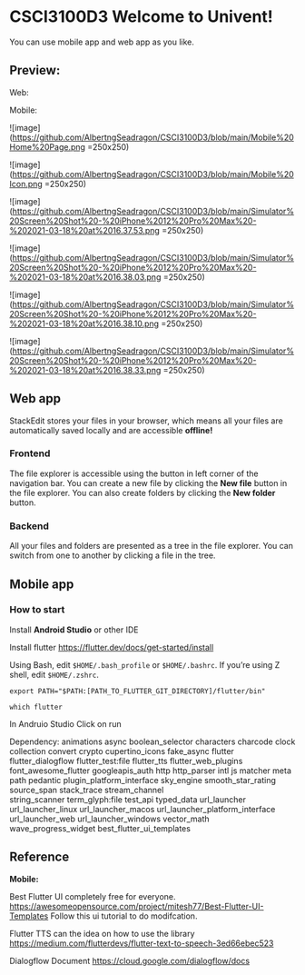 # CSCI3100D3 Welcome to Univent!

You can use mobile app and web app as you like.

## Preview:

Web:

Mobile:

![image](https://github.com/AlbertngSeadragon/CSCI3100D3/blob/main/Mobile%20Home%20Page.png =250x250)

![image](https://github.com/AlbertngSeadragon/CSCI3100D3/blob/main/Mobile%20Icon.png =250x250)

![image](https://github.com/AlbertngSeadragon/CSCI3100D3/blob/main/Simulator%20Screen%20Shot%20-%20iPhone%2012%20Pro%20Max%20-%202021-03-18%20at%2016.37.53.png =250x250)

![image](https://github.com/AlbertngSeadragon/CSCI3100D3/blob/main/Simulator%20Screen%20Shot%20-%20iPhone%2012%20Pro%20Max%20-%202021-03-18%20at%2016.38.03.png =250x250)

![image](https://github.com/AlbertngSeadragon/CSCI3100D3/blob/main/Simulator%20Screen%20Shot%20-%20iPhone%2012%20Pro%20Max%20-%202021-03-18%20at%2016.38.10.png =250x250)

![image](https://github.com/AlbertngSeadragon/CSCI3100D3/blob/main/Simulator%20Screen%20Shot%20-%20iPhone%2012%20Pro%20Max%20-%202021-03-18%20at%2016.38.33.png =250x250)

## Web app

StackEdit stores your files in your browser, which means all your files are automatically saved locally and are accessible **offline!**

### Frontend
The file explorer is accessible using the button in left corner of the navigation bar. You can create a new file by clicking the **New file** button in the file explorer. You can also create folders by clicking the **New folder** button.

### Backend

All your files and folders are presented as a tree in the file explorer. You can switch from one to another by clicking a file in the tree.

## Mobile app

### How to start
Install **Android Studio** or other IDE

Install flutter https://flutter.dev/docs/get-started/install

Using Bash, edit `$HOME/.bash_profile` or `$HOME/.bashrc`. If you’re using Z shell, edit `$HOME/.zshrc`.

```
export PATH="$PATH:[PATH_TO_FLUTTER_GIT_DIRECTORY]/flutter/bin"
```
```
which flutter
```
In Andruio Studio Click on run

Dependency:
animations
async
boolean_selector
characters
charcode
clock
collection
convert
crypto
cupertino_icons
fake_async
flutter
flutter_dialogflow
flutter_test:file
flutter_tts
flutter_web_plugins
font_awesome_flutter
googleapis_auth
http
http_parser
intl
js
matcher
meta
path
pedantic
plugin_platform_interface
sky_engine
smooth_star_rating
source_span
stack_trace 
stream_channel  
string_scanner
term_glyph:file
test_api
typed_data
url_launcher
url_launcher_linux
url_launcher_macos
url_launcher_platform_interface 
url_launcher_web
url_launcher_windows
vector_math
wave_progress_widget
best_flutter_ui_templates

## Reference
**Mobile:**

Best Flutter UI completely free for everyone. https://awesomeopensource.com/project/mitesh77/Best-Flutter-UI-Templates Follow this ui tutorial to do modifcation.

Flutter TTS can the idea on how to use the library https://medium.com/flutterdevs/flutter-text-to-speech-3ed66ebec523

Dialogflow Document https://cloud.google.com/dialogflow/docs

